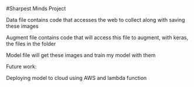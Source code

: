 #Sharpest Minds Project

Data file contains code that accesses the web to collect along with saving these images

Augment file contains code that will access this file to augment, with keras, the files in the folder

Model file will get these images and train my model with them


Future work: 

Deploying model to cloud using AWS and lambda function
